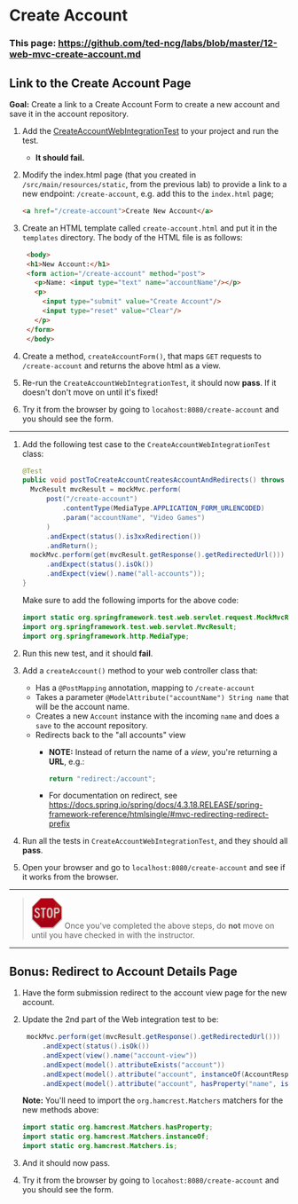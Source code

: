 # Create Account

### This page: https://github.com/ted-ncg/labs/blob/master/12-web-mvc-create-account.md

## Link to the Create Account Page

**Goal:** Create a link to a Create Account Form to create a new account and save it in the account repository.

1. Add the [CreateAccountWebIntegrationTest](https://github.com/ted-ncg/labs/blob/master/CreateAccountWebIntegrationTest.java) to your project and run the test. 

   * **It should fail.**

1. Modify the index.html page (that you created in `/src/main/resources/static`, from the previous lab) to provide a link to a new endpoint: `/create-account`, e.g. add this to the `index.html` page;

    ```HTML
    <a href="/create-account">Create New Account</a>
    ```

1. Create an HTML template called `create-account.html` and put it in the `templates` directory.
   The body of the HTML file is as follows:
   
   ```html
    <body>
    <h1>New Account:</h1>
    <form action="/create-account" method="post">
      <p>Name: <input type="text" name="accountName"/></p>
      <p>
        <input type="submit" value="Create Account"/> 
        <input type="reset" value="Clear"/>
      </p>
    </form>
    </body>
   ```

1. Create a method, `createAccountForm()`, that maps `GET` requests to `/create-account` and returns the above html as a view.

1. Re-run the `CreateAccountWebIntegrationTest`, it should now **pass**.
   If it doesn't don't move on until it's fixed!

1. Try it from the browser by going to `locahost:8080/create-account` and you should see the form.

----

1. Add the following test case to the `CreateAccountWebIntegrationTest` class:

    ```java
    @Test
    public void postToCreateAccountCreatesAccountAndRedirects() throws Exception {
      MvcResult mvcResult = mockMvc.perform(
          post("/create-account")
              .contentType(MediaType.APPLICATION_FORM_URLENCODED)
              .param("accountName", "Video Games")
          )
          .andExpect(status().is3xxRedirection())
          .andReturn();
      mockMvc.perform(get(mvcResult.getResponse().getRedirectedUrl()))
          .andExpect(status().isOk())
          .andExpect(view().name("all-accounts"));
    }
    ```

   Make sure to add the following imports for the above code:
   
    ```java
    import static org.springframework.test.web.servlet.request.MockMvcRequestBuilders.post;
    import org.springframework.test.web.servlet.MvcResult;
    import org.springframework.http.MediaType;
    ```

1. Run this new test, and it should **fail**. 

1. Add a `createAccount()` method to your web controller class that:

    * Has a `@PostMapping` annotation, mapping to `/create-account`
    * Takes a parameter `@ModelAttribute("accountName") String name` that will be the account name.
    * Creates a new `Account` instance with the incoming `name` and does a `save` to the account repository.
    * Redirects back to the "all accounts" view
        * **NOTE:** Instead of return the name of a _view_, you're returning a **URL**, e.g.:
        
          ```java
          return "redirect:/account";
          ```

        * For documentation on redirect, see https://docs.spring.io/spring/docs/4.3.18.RELEASE/spring-framework-reference/htmlsingle/#mvc-redirecting-redirect-prefix

1. Run all the tests in `CreateAccountWebIntegrationTest`, and they should all **pass**.

1. Open your browser and go to `localhost:8080/create-account` and see if it works from the browser.


----

> <img src="stop-sign.jpg" width="56" /> Once you've completed the above steps, do **not** move on until you have checked in with the instructor.

----

## Bonus: Redirect to Account Details Page

1. Have the form submission redirect to the account view page for the new account.

1. Update the 2nd part of the Web integration test to be:

   ```java
    mockMvc.perform(get(mvcResult.getResponse().getRedirectedUrl()))
        .andExpect(status().isOk())
        .andExpect(view().name("account-view"))
        .andExpect(model().attributeExists("account"))
        .andExpect(model().attribute("account", instanceOf(AccountResponse.class)))
        .andExpect(model().attribute("account", hasProperty("name", is("Video Games"))));
   ```

   **Note:** You'll need to import the `org.hamcrest.Matchers` matchers for the new methods above:
   
      ```java
      import static org.hamcrest.Matchers.hasProperty;
      import static org.hamcrest.Matchers.instanceOf;
      import static org.hamcrest.Matchers.is;
      ```

1. And it should now pass.

1. Try it from the browser by going to `locahost:8080/create-account` and you should see the form.
